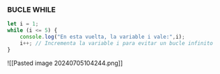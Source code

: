 ### BUCLE WHILE
```javascript
let i = 1;
while (i <= 5) {
    console.log("En esta vuelta, la variable i vale:",i);
    i++; // Incrementa la variable i para evitar un bucle infinito
}
```
![[Pasted image 20240705104244.png]]

